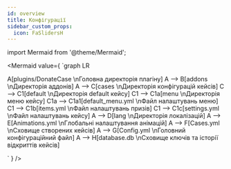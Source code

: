 ```yaml
---
id: overview
title: Конфігурації
sidebar_custom_props:
  icon: FaSlidersH
---
```


import Mermaid from '@theme/Mermaid';

<Mermaid value={
`graph LR

  A[plugins/DonateCase \nГоловна директорія плагіну]
  A --> B[addons \nДиректорія аддонів]
  A --> C[cases \nДиректорія конфігурацій кейсів]
  C --> C1[default \nДиректорія default кейсу]
  C1 --> C1a[menu \nДиректорія меню кейсу]
  C1a --> C1a1[default_menu.yml \nФайл налаштувань меню]
  C1 --> C1b[items.yml \nФайл налаштувань призів]
  C1 --> C1c[settings.yml \nФайл налаштувань кейсу]
  A --> D[lang \nДиректорія локалізацій]
  A --> E[Animations.yml \nГлобальні налаштування анімацій]
  A --> F[Cases.yml \nСховище створених кейсів]
  A --> G[Config.yml \nГоловний конфігураційний файл]
  A --> H[database.db \nСховище ключів та історії відкриттів кейсів]
  
`
}
/>